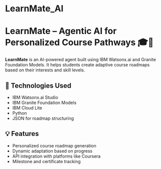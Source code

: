 # LearnMate_AI
# LearnMate – Agentic AI for Personalized Course Pathways 🎓🤖

**LearnMate** is an AI-powered agent built using IBM Watsonx.ai and Granite Foundation Models. It helps students create adaptive course roadmaps based on their interests and skill levels.

## 🔧 Technologies Used
- IBM Watsonx.ai Studio
- IBM Granite Foundation Models
- IBM Cloud Lite
- Python
- JSON for roadmap structuring

## 💡 Features
- Personalized course roadmap generation
- Dynamic adaptation based on progress
- API integration with platforms like Coursera
- Milestone and certificate tracking


